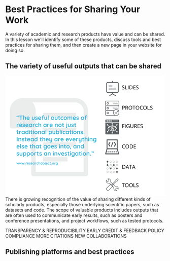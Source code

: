 # Best Practices for Sharing Your Work
A variety of academic and research products have value and can be shared.  In this lesson we'll identify some of these products, discuss tools and best practices for sharing them, and then create a new page in your website for doing so.
## The variety of useful outputs that can be shared
![outputs](../images/outputs.png)
There is growing recognition of the value of sharing different kinds of scholarly products, especially those underlying scientific papers, such as datasets and code.  The scope of valuable products includes outputs that are often used to communicate early results, such as posters and conference presentations, and project workflows, such as tested protocols.  



TRANSPARENCY & REPRODUCIBILITY
EARLY CREDIT & FEEDBACK
POLICY COMPLIANCE
MORE CITATIONS
NEW COLLABORATIONS
## Publishing platforms and best practices


